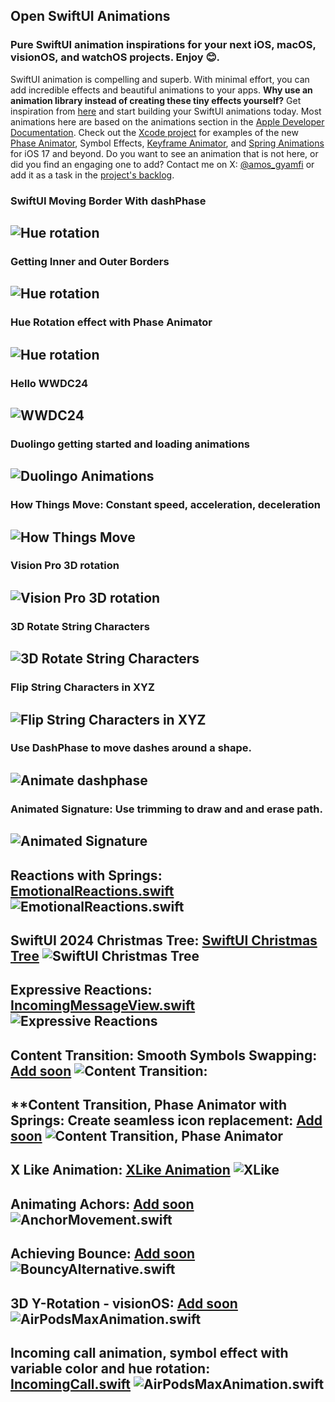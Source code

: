 ## Open SwiftUI Animations
### Pure SwiftUI animation inspirations for your next iOS, macOS, visionOS, and watchOS projects. Enjoy 😊. 

SwiftUI animation is compelling and superb. With minimal effort, you can add incredible effects and beautiful animations to your apps. **Why use an animation library instead of creating these tiny effects yourself?** Get inspiration from [here](OpenSwiftUIAnimations) and start building your SwiftUI animations today. Most animations here are based on the animations section in the [Apple Developer Documentation](https://developer.apple.com/documentation/swiftui/animations). Check out the [Xcode project](OpenSwiftUIAnimations) for examples of the new [Phase Animator](https://developer.apple.com/documentation/swiftui/phaseanimator), Symbol Effects, [Keyframe Animator](https://developer.apple.com/documentation/swiftui/keyframeanimator), and [Spring Animations](https://developer.apple.com/documentation/swiftui/spring) for iOS 17 and beyond. Do you want to see an animation that is not here, or did you find an engaging one to add? Contact me on X: [@amos_gyamfi](https://twitter.com/amos_gyamfi) or add it as a task in the [project's backlog](https://github.com/users/amosgyamfi/projects/1/views/1).

### SwiftUI Moving Border With dashPhase 
![Hue rotation](GIF_Previews/SwiftUIMovingBorder.gif)
---

### Getting Inner and Outer Borders 
![Hue rotation](GIF_Previews/innerOuterBorder.gif)
---

### Hue Rotation effect with Phase Animator 
![Hue rotation](GIF_Previews/wwdc24Invite.gif)
---

### Hello WWDC24 
![WWDC24](GIF_Previews/wwdc24.gif)
---

### Duolingo getting started and loading animations
![Duolingo Animations](GIF_Previews/duoAnimated.gif)
---

### How Things Move: Constant speed, acceleration, deceleration
![How Things Move](GIF_Previews/linearEasedAnimations.gif)
---

### Vision Pro 3D rotation 
![Vision Pro 3D rotation](GIF_Previews/3dObjectsInvisionOS.gif)
---

### 3D Rotate String Characters 
![3D Rotate String Characters ](GIF_Previews/characterFlip.gif)
---

### Flip String Characters in XYZ
![Flip String Characters in XYZ](GIF_Previews/flipCharactersXYZ.gif)
---

### Use DashPhase to move dashes around a shape. 
![Animate dashphase](GIF_Previews/dashPhase.gif)
---

### Animated Signature: Use trimming to draw and and erase path. 
![Animated Signature](GIF_Previews/SignatureAnimation.gif)
---

**Reactions with Springs**: [EmotionalReactions.swift](OpenSwiftUIAnimations/Reactions/MessengerReactions/EmotionalReactions.swift)
![EmotionalReactions.swift](GIF_Previews/emotionalReactions.gif)
---

**SwiftUI 2024 Christmas Tree**: [SwiftUI Christmas Tree](OpenSwiftUIAnimations/ChristmasTree)
![SwiftUI Christmas Tree](GIF_Previews/SwiftUIChristmasTree.gif)
---

**Expressive Reactions**: [IncomingMessageView.swift](OpenSwiftUIAnimations/Reactions/MessengerReactions/IncomingMessageView.swift)
![Expressive Reactions](GIF_Previews/ExpressiveReactions.gif)
---

**Content Transition: Smooth Symbols Swapping**: [Add soon]()
![Content Transition:](GIF_Previews/contentTransition.gif)
---

**Content Transition, Phase Animator with Springs: Create seamless icon replacement: [Add soon]()
![Content Transition, Phase Animator](GIF_Previews/contentTransitionWithPhaseAnimator.gif)
---

**X Like Animation**: [XLike Animation](OpenSwiftUIAnimations/Reactions/XLike)
![XLike](GIF_Previews/Xlike.gif)
---

**Animating Achors**: [Add soon]()
![AnchorMovement.swift](GIF_Previews/anchorMovement.gif)
---

**Achieving Bounce**: [Add soon]()
![BouncyAlternative.swift](GIF_Previews/bouncyAlternative.gif)
---

**3D Y-Rotation - visionOS**: [Add soon]()
![AirPodsMaxAnimation.swift](GIF_Previews/AirPodsMaxAnimation.gif)
---

**Incoming call animation, symbol effect with variable color and hue rotation**: [IncomingCall.swift](https://gist.github.com/amosgyamfi/26ba8cbecac18202c6f2065836297766#file-incomingcall-swift)
![AirPodsMaxAnimation.swift](GIF_Previews/incomingCallAnimation.gif)
---




